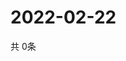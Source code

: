 # 2022-02-22
  共 0条

  <!-- BEGIN -->
  <!-- 最后更新时间Tue Feb 22 2022 02:20:46 GMT+0000 (Coordinated Universal Time) -->
  
  <!-- END -->
  
  